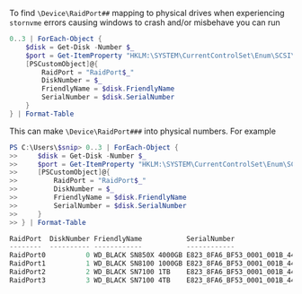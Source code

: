 To find `\Device\RaidPort##` mapping to physical drives when experiencing `stornvme` errors causing windows to crash and/or misbehave you can run 

```powershell
0..3 | ForEach-Object {
    $disk = Get-Disk -Number $_
    $port = Get-ItemProperty "HKLM:\SYSTEM\CurrentControlSet\Enum\SCSI\Disk&Ven_NVMe&Prod_*" | Where {$_.FriendlyName -eq $disk.FriendlyName}
    [PSCustomObject]@{
        RaidPort = "RaidPort$_"
        DiskNumber = $_
        FriendlyName = $disk.FriendlyName
        SerialNumber = $disk.SerialNumber
    }
} | Format-Table
```

This can make `\Device\RaidPort###` into physical numbers. For example

```powershell
PS C:\Users\$snip> 0..3 | ForEach-Object {
>>     $disk = Get-Disk -Number $_
>>     $port = Get-ItemProperty "HKLM:\SYSTEM\CurrentControlSet\Enum\SCSI\Disk&Ven_NVMe&Prod_*" | Where {$_.FriendlyName -eq $disk.FriendlyName}
>>     [PSCustomObject]@{
>>         RaidPort = "RaidPort$_"
>>         DiskNumber = $_
>>         FriendlyName = $disk.FriendlyName
>>         SerialNumber = $disk.SerialNumber
>>     }
>> } | Format-Table

RaidPort  DiskNumber FriendlyName           SerialNumber
--------  ---------- ------------           ------------
RaidPort0          0 WD_BLACK SN850X 4000GB E823_8FA6_BF53_0001_001B_448B_4006_2241.
RaidPort1          1 WD_BLACK SN8100 1000GB E823_8FA6_BF53_0001_001B_448B_4DFA_A8D3.
RaidPort2          2 WD_BLACK SN7100 1TB    E823_8FA6_BF53_0001_001B_448B_4271_09A8.
RaidPort3          3 WD_BLACK SN7100 4TB    E823_8FA6_BF53_0001_001B_448B_4DEF_CB54.
```
